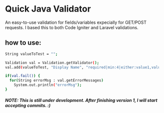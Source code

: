 Quick Java Validator
====================

An easy-to-use validation for fields/variables expecially for GET/POST requests. I based this to both Code Igniter and Laravel validations.

how to use:
--------------

```sh
String valueToTest = "";

Validation val = Validation.getValidator();
val.add(valueToTest, "Display Name", "required|min:4|either:value1,value 2,next value to test");

if(val.fail()) {
  for(String errorMsg : val.getErrorMessages)
    System.out.println("errorMsg");
}
```

##### NOTE: This is still under development. After finishing version 1, I will start accepting commits. :)

    
